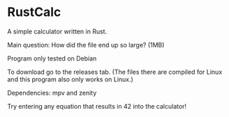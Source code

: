# RustCalc
A simple calculator written in Rust.


Main question: How did the file end up so large? (1MB)



Program only tested on Debian




To download go to the releases tab. (The files there are compiled for Linux and this program also only works on Linux.)



Dependencies: mpv and zenity

Try entering any equation that results in 42 into the calculator!
